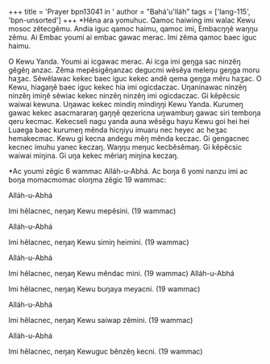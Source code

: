 +++
title = 'Prayer bpn13041 in '
author = "Bahá'u'lláh"
tags = ['lang-115', 'bpn-unsorted']
+++
*Hêna ara yomuhuc.  Qamoc haiwing imi walac Kewu mosoc zêtecgêmu.  Andia iguc qamoc haimu, qamoc imi, Embacŋŋê waŋŋu zêmu.  Ai Embac youmi ai embac gawac merac.  Imi zêma qamoc baec iguc haimu.

O Kewu Yanda.  Youmi ai icgawac merac.  Ai icga imi geŋga sac ninzêŋ gêgêŋ anzac.  Zêma mepêsigêŋanzac degucmi wêsêya meleŋu geŋga moru haʒac.  Sêwêlawac kekec baec iguc kekec andê qema geŋga mêru haʒac.  O Kewu, hiagaŋê baec iguc kekec hia imi ogicdaczac.  Uŋaninawac ninzêŋ ninzêŋ imiŋê sêwiac kekec ninzêŋ ninzêŋ imi ogicdaczac.  Gi kêpêcsic waiwai kewuna.  Uŋawac kekec mindiŋ mindiŋŋi Kewu Yanda.  Kurumeŋ gawac kekec asacmararaŋ gaŋŋê qezericna uŋwambuŋ gawac siri temboŋa qeru kecmac.  Kekecseli nagu yanda auna wêsêgu hayu Kewu goi hei hei Luaega baec kurumeŋ mênda hicŋiyu imuaru nec heyec ac heʒac hemakecmac.  Kewu gi kecna andegu mêŋ mênda keczac.  Gi gengacnec kecnec imuhu yanec keczaŋ.  Waŋŋu meŋuc kecbêsêmaŋ.  Gi kêpêcsic waiwai miŋina.  Gi uŋa kekec mêriaŋ miŋina keczaŋ.

*Ac youmi zêgic 6 wammac Alláh-u-Abhá.  Ac boŋa 6 yomi nanzu imi ac boŋa momacmomac oloŋma zêgic 19 wammac: 

Alláh-u-Abhá 

Imi hêlacnec, neŋaŋ Kewu mepêsini.
(19 wammac)

Alláh-u-Abhá

Imi hêlacnec, neŋaŋ Kewu simiŋ heimini.
(19 wammac)

Alláh-u-Abhá 

Imi hêlacnec, neŋaŋ Kewu mêndac mini.
(19 wammac)
Alláh-u-Abhá 

Imi hêlacnec, neŋaŋ Kewu buŋaya meyacni.
(19 wammac)

Alláh-u-Abhá 

Imi hêlacnec, neŋaŋ Kewu saiwap zêmini.
(19 wammac)

Alláh-u-Abhá

Imi hêlacnec, neŋaŋ Kewuguc bênzêŋ kecni.
(19 wammac)
